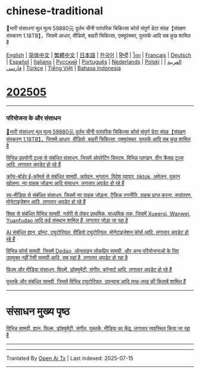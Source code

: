 # chinese-traditional
🎁भारी संसाधन! मूल मूल्य 59880元 दुर्लभ चीनी पारंपरिक चिकित्सा कोर्स संपूर्ण डेटा संग्रह【संग्रहण संस्करण 1.18TB】，जिसमें आधार, वीडियो, बाहरी चिकित्सा, एक्यूपंक्चर, पुस्तकें आदि सब कुछ शामिल है

[English](https://openaitx.github.io/view.html?user=mswnlz&project=chinese-traditional&lang=en) | [简体中文](https://openaitx.github.io/view.html?user=mswnlz&project=chinese-traditional&lang=zh-CN) | [繁體中文](https://openaitx.github.io/view.html?user=mswnlz&project=chinese-traditional&lang=zh-TW) | [日本語](https://openaitx.github.io/view.html?user=mswnlz&project=chinese-traditional&lang=ja) | [한국어](https://openaitx.github.io/view.html?user=mswnlz&project=chinese-traditional&lang=ko) | [हिन्दी](https://openaitx.github.io/view.html?user=mswnlz&project=chinese-traditional&lang=hi) | [ไทย](https://openaitx.github.io/view.html?user=mswnlz&project=chinese-traditional&lang=th) | [Français](https://openaitx.github.io/view.html?user=mswnlz&project=chinese-traditional&lang=fr) | [Deutsch](https://openaitx.github.io/view.html?user=mswnlz&project=chinese-traditional&lang=de) | [Español](https://openaitx.github.io/view.html?user=mswnlz&project=chinese-traditional&lang=es) | [Italiano](https://openaitx.github.io/view.html?user=mswnlz&project=chinese-traditional&lang=it) | [Русский](https://openaitx.github.io/view.html?user=mswnlz&project=chinese-traditional&lang=ru) | [Português](https://openaitx.github.io/view.html?user=mswnlz&project=chinese-traditional&lang=pt) | [Nederlands](https://openaitx.github.io/view.html?user=mswnlz&project=chinese-traditional&lang=nl) | [Polski](https://openaitx.github.io/view.html?user=mswnlz&project=chinese-traditional&lang=pl) | [العربية](https://openaitx.github.io/view.html?user=mswnlz&project=chinese-traditional&lang=ar) | [فارسی](https://openaitx.github.io/view.html?user=mswnlz&project=chinese-traditional&lang=fa) | [Türkçe](https://openaitx.github.io/view.html?user=mswnlz&project=chinese-traditional&lang=tr) | [Tiếng Việt](https://openaitx.github.io/view.html?user=mswnlz&project=chinese-traditional&lang=vi) | [Bahasa Indonesia](https://openaitx.github.io/view.html?user=mswnlz&project=chinese-traditional&lang=id)

# [202505](https://raw.githubusercontent.com/mswnlz/chinese-traditional/main/202505.md)


---------------
### परियोजना के और संसाधन

[🎁भारी संसाधन! मूल मूल्य 59880元 दुर्लभ चीनी पारंपरिक चिकित्सा कोर्स संपूर्ण डेटा संग्रह【संग्रहण संस्करण 1.18TB】，जिसमें आधार, वीडियो, बाहरी चिकित्सा, एक्यूपंक्चर, पुस्तकें आदि सब कुछ शामिल है](https://github.com/mswnlz/chinese-traditional)

[विभिन्न उपयोगी टूल्स से संबंधित संसाधन, जिसमें ऑपरेटिंग सिस्टम, विभिन्न प्लगइन, ग्रीन क्रैक्ड टूल्स आदि, लगातार अपडेट हो रहे हैं](https://github.com/mswnlz/tools)


[क्रॉस-बॉर्डर ई-कॉमर्स से संबंधित सामग्री, आवेदन, भुगतान, विदेश व्यापार, tiktok, अमेज़न, दुकान खोलना, नए ग्राहक जोड़ना आदि संसाधन, लगातार अपडेट हो रहे हैं](https://github.com/mswnlz/cross-border)

[स्व-मीडिया से संबंधित संसाधन, जिसमें नए ग्राहक जोड़ना, ट्रैफिक रणनीति, ग्राहक प्राप्त करना, रूपांतरण, मोनेटाइजेशन आदि, लगातार अपडेट हो रहे हैं](https://github.com/mswnlz/self-media)

[ शिक्षा से संबंधित विभिन्न सामग्री, नर्सरी से लेकर प्राथमिक, माध्यमिक तक, जिसमें Xueersi, Wanwei, Yuanfudao आदि कई संस्थान शामिल हैं, लगातार जोड़ा जा रहा है](https://github.com/mswnlz/edu-knowlege)

[AI संबंधित ज्ञान, प्रॉम्प्ट, ट्यूटोरियल, वीडियो ट्यूटोरियल, मोनेटाइजेशन कोर्स आदि, लगातार अपडेट हो रहे हैं](https://github.com/mswnlz/AIknowledge)

[विभिन्न कोर्स सामग्री, जिसमें Dedao, ऑनलाइन लोकप्रिय सामग्री, और अन्य परियोजनाओं के लिए उपयुक्त नहीं ऐसी सामग्री आदि, सब यहां है, लगातार अपडेट हो रहा है](https://github.com/mswnlz/curriculum)

[फिल्म और मीडिया संसाधन, फिल्में, डॉक्युमेंट्री, संगीत, कॉन्सर्ट आदि, लगातार अपडेट हो रहे हैं](https://github.com/mswnlz/movies)

[पुस्तकें और संबंधित सामग्री, जिसमें विभिन्न ट्यूटोरियल, उपन्यास आदि तरह-तरह की किताबें शामिल हैं](https://github.com/mswnlz/book)


---------------

# संसाधन मुख्य पृष्ठ
[विभिन्न सामग्री, ज्ञान, फिल्म, डॉक्युमेंट्री, संगीत, पुस्तकें, मीडिया का केंद्र, लगातार व्यवस्थित किया जा रहा है](https://github.com/mswnlz)

---------------





---

Tranlated By [Open Ai Tx](https://github.com/OpenAiTx/OpenAiTx) | Last indexed: 2025-07-15

---